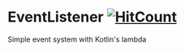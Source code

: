# EventListener [![HitCount](http://hits.dwyl.com/Enteerman/EventListener.svg)](http://hits.dwyl.com/Enteerman/EventListener)
Simple event system with Kotlin's lambda
